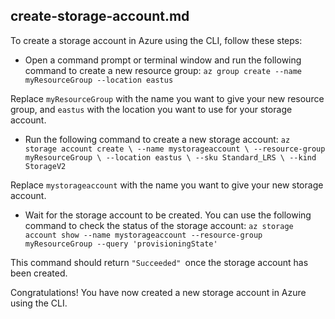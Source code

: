 ## create-storage-account.md
To create a storage account in Azure using the CLI, follow these steps:

* Open a command prompt or terminal window and run the following command to create a new resource group:
`az group create --name myResourceGroup --location eastus`

Replace `myResourceGroup` with the name you want to give your new resource group, and `eastus` with the location you want to use for your storage account.

* Run the following command to create a new storage account:
`az storage account create \
--name mystorageaccount \
--resource-group myResourceGroup \
--location eastus \
--sku Standard_LRS \
--kind StorageV2`

Replace `mystorageaccount` with the name you want to give your new storage account.

* Wait for the storage account to be created. You can use the following command to check the status of the storage account:
`az storage account show --name mystorageaccount --resource-group myResourceGroup --query 'provisioningState'`

This command should return `"Succeeded" `once the storage account has been created.

Congratulations! You have now created a new storage account in Azure using the CLI.